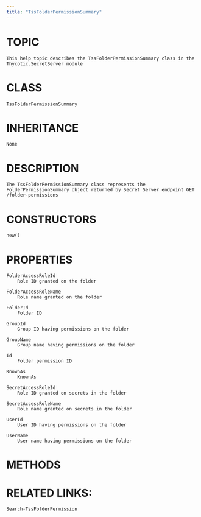 ```yaml
---
title: "TssFolderPermissionSummary"
---
```


# TOPIC
    This help topic describes the TssFolderPermissionSummary class in the Thycotic.SecretServer module

# CLASS
    TssFolderPermissionSummary

# INHERITANCE
    None

# DESCRIPTION
    The TssFolderPermissionSummary class represents the FolderPermissionSummary object returned by Secret Server endpoint GET /folder-permissions

# CONSTRUCTORS
    new()

# PROPERTIES
    FolderAccessRoleId
        Role ID granted on the folder

    FolderAccessRoleName
        Role name granted on the folder

    FolderId
        Folder ID

    GroupId
        Group ID having permissions on the folder

    GroupName
        Group name having permissions on the folder

    Id
        Folder permission ID

    KnownAs
        KnownAs

    SecretAccessRoleId
        Role ID granted on secrets in the folder

    SecretAccessRoleName
        Role name granted on secrets in the folder

    UserId
        User ID having permissions on the folder

    UserName
        User name having permissions on the folder

# METHODS

# RELATED LINKS:
    Search-TssFolderPermission